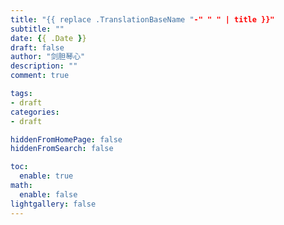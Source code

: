 ```yaml
---
title: "{{ replace .TranslationBaseName "-" " " | title }}"
subtitle: ""
date: {{ .Date }}
draft: false
author: "剑胆琴心"
description: ""
comment: true

tags:
- draft
categories:
- draft

hiddenFromHomePage: false
hiddenFromSearch: false

toc:
  enable: true
math:
  enable: false
lightgallery: false
---
```


<!--more-->

